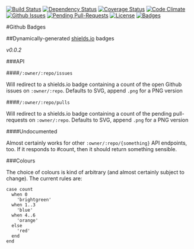 [![Build Status](https://travis-ci.org/pikesley/githubbadges.svg)](https://travis-ci.org/pikesley/githubbadges)
[![Dependency Status](http://img.shields.io/gemnasium/pikesley/githubbadges.svg)](https://gemnasium.com/pikesley/githubbadges)
[![Coverage Status](http://img.shields.io/coveralls/pikesley/githubbadges.svg)](https://coveralls.io/r/pikesley/githubbadges)
[![Code Climate](http://img.shields.io/codeclimate/github/pikesley/githubbadges.svg)](https://codeclimate.com/github/pikesley/githubbadges)
[![Github Issues](http://githubbadges.herokuapp.com/pikesley/githubbadges/issues.svg)](https://github.com/pikesley/githubbadges/issues)
[![Pending Pull-Requests](http://githubbadges.herokuapp.com/pikesley/githubbadges/pulls.svg)](https://github.com/pikesley/githubbadges/pulls)
[![License](http://img.shields.io/:license-mit-blue.svg)](http://pikesley.mit-license.org)
[![Badges](http://img.shields.io/:badges-8/8-ff6799.svg)](https://github.com/badges/badgerbadgerbadger)

#Github Badges

##Dynamically-generated [shields.io](http://shields.io/) badges

_v0.0.2_

###API

####`/:owner/:repo/issues`

Will redirect to a shields.io badge containing a count of the open Github issues on `:owner/:repo`. Defaults to SVG, append `.png` for a PNG version

####`/:owner/:repo/pulls`

Will redirect to a shields.io badge containing a count of the pending pull-requests on `:owner/:repo`. Defaults to SVG, append `.png` for a PNG version

####Undocumented

Almost certainly works for other `:owner/:repo/{something}` API endpoints, too. If it responds to #count, then it should return something sensible.

###Colours

The choice of colours is kind of arbitrary (and almost certainly subject to change). The current rules are:

    case count
      when 0
        'brightgreen'
      when 1..3
        'blue'
      when 4..6
        'orange'
      else
        'red'
      end
    end
